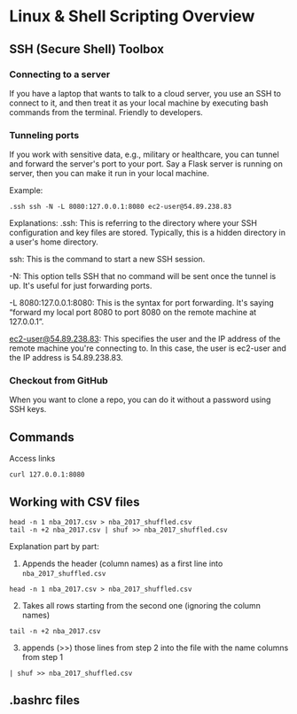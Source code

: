 # Linux & Shell Scripting Overview

## SSH (Secure Shell) Toolbox
### Connecting to a server
If you have a laptop that wants to talk to a cloud server, you use an SSH to connect to it, and then treat it as your local machine by executing bash commands from the terminal. Friendly to developers.

### Tunneling ports
If you work with sensitive data, e.g., military or healthcare, you can tunnel and forward the server's port to your port. Say a Flask server is running on server, then you can make it run in your local machine.

Example:

```shell
.ssh ssh -N -L 8080:127.0.0.1:8080 ec2-user@54.89.238.83
```

Explanations:
.ssh: This is referring to the directory where your SSH configuration and key files are stored. Typically, this is a hidden directory in a user's home directory.

ssh: This is the command to start a new SSH session.

-N: This option tells SSH that no command will be sent once the tunnel is up. It's useful for just forwarding ports.

-L 8080:127.0.0.1:8080: This is the syntax for port forwarding. It's saying “forward my local port 8080 to port 8080 on the remote machine at 127.0.0.1”.

ec2-user@54.89.238.83: This specifies the user and the IP address of the remote machine you're connecting to. In this case, the user is ec2-user and the IP address is 54.89.238.83.

### Checkout from GitHub
When you want to clone a repo, you can do it without a password using SSH keys.


## Commands
Access links
```shell
curl 127.0.0.1:8080
```

## Working with CSV files 
```shell
head -n 1 nba_2017.csv > nba_2017_shuffled.csv
tail -n +2 nba_2017.csv | shuf >> nba_2017_shuffled.csv
```

Explanation part by part:
1. Appends the header (column names) as a first line into `nba_2017_shuffled.csv`
```shell
head -n 1 nba_2017.csv > nba_2017_shuffled.csv
```
2. Takes all rows starting from the second one (ignoring the column names)
```shell
tail -n +2 nba_2017.csv
```
3. appends (>>) those lines from step 2 into the file with the name columns from step 1
```shell
| shuf >> nba_2017_shuffled.csv
```


## .bashrc files

